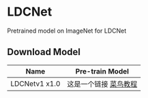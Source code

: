 # LDCNet
Pretrained model on ImageNet for LDCNet
## Download Model
|  Name   | Pre-train Model |
|  ----  | ----  |
| LDCNetv1 x1.0  | 这是一个链接 [菜鸟教程](https://www.runoob.com) |
